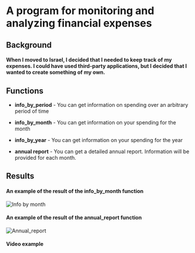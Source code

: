 # A program for monitoring and analyzing financial expenses

## Background
#### When I moved to Israel, I decided that I needed to keep track of my expenses. I could have used third-party applications, but I decided that I wanted to create something of my own.

## Functions
 * **info_by_period** - You can get information on spending over an arbitrary period of time

 * **info_by_month** - You can get information on your spending for the month

 * **info_by_year** - You can get information on your spending for the year

 * **annual report** - You can get a detailed annual report. Information will be provided for each month.


## Results
#### An example of the result of the info_by_month function
![Info by month](https://github.com/user-attachments/assets/51599464-b73f-42e9-ab20-e1c2c97cb800)

#### An example of the result of the annual_report function
![Annual_report](https://github.com/user-attachments/assets/a3401251-7dbc-4dcd-badc-1b53d4acf496)

#### Video example

